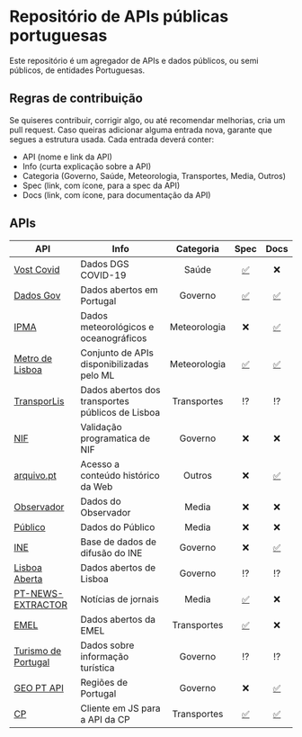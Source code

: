 # Repositório de APIs públicas portuguesas

Este repositório é um agregador de APIs e dados públicos, ou semi públicos, de entidades Portuguesas.

## Regras de contribuição

Se quiseres contribuir, corrigir algo, ou até recomendar melhorias, cria um pull request. Caso queiras adicionar alguma entrada nova, garante que segues a estrutura usada. Cada entrada deverá conter:
- API (nome e link da API)
- Info (curta explicação sobre a API)
- Categoria (Governo, Saúde, Meteorologia, Transportes, Media, Outros)
- Spec (link, com ícone, para a spec da API)
- Docs (link, com ícone, para documentação da API)

## APIs

| API         |  Info | Categoria | Spec | Docs |
| ----------- | ----- | :-------: | :--: | :--: |
| [Vost Covid](https://covid19-api.vost.pt/) | Dados DGS COVID-19 | Saúde | [✅](https://covid19-api.vost.pt/swagger.json) | ❌
| [Dados Gov](https://dados.gov.pt/pt/docapi/) | Dados abertos em Portugal | Governo | [✅](https://dados.gov.pt/api/1/swagger.json) | [✅](https://dados.gov.pt/pt/docapi/)
| [IPMA](https://api.ipma.pt/) | Dados meteorológicos e oceanográficos | Meteorologia | ❌ | [✅](https://api.ipma.pt/)
| [Metro de Lisboa](https://api.metrolisboa.pt/store/apis/info?name=EstadoServicoML&version=1.0.1&provider=admin) | Conjunto de APIs disponibilizadas pelo ML | Meteorologia | [✅](https://api.metrolisboa.pt/store/api-docs/admin/EstadoServicoML/1.0.1?gwType=undefined&gwName=undefined) | [✅](https://api.metrolisboa.pt/store/apis/info?name=EstadoServicoML&version=1.0.1&provider=admin#tab2)
| [TransporLis](https://www.transporlis.pt/Default.aspx?tabid=258&language=pt-PT) | Dados abertos dos transportes públicos de Lisboa | Transportes | ⁉️ | ⁉️
| [NIF](https://www.nif.pt/api/) | Validação programatica de NIF | Governo | ❌ | ❌
| [arquivo.pt](https://arquivo.pt/) | Acesso a conteúdo histórico da Web | Outros | ❌ | [✅](https://github.com/arquivo/pwa-technologies/wiki/Arquivo.pt-API)
| [Observador](https://observador.pt/wp-json/) | Dados do Observador | Media | ❌ | ❌
| [Público](https://www.publico.pt/api/list/ultimas) | Dados do Público | Media | ❌ | ❌
| [INE](https://www.ine.pt/xportal/xmain?xpid=INE&xpgid=ine_api&INST=322751522&xlang=pt) | Base de dados de difusão do INE | Governo | ❌ | [✅](https://www.ine.pt/ngt_server/attachfileu.jsp?look_parentBoui=322762582&att_display=n&att_download=y)
| [Lisboa Aberta](http://lisboaaberta.cm-lisboa.pt/index.php/pt/desenvolvedores) | Dados abertos de Lisboa | Governo | ⁉️ | ⁉️
| [PT-NEWS-EXTRACTOR](https://github.com/spamz23/PT-NEWS_EXTRACTOR) | Notícias de jornais | Media | [✅](https://pt-news-extractor.herokuapp.com/#operation/cm_url_search_create) | ❌
| [EMEL](https://emel.city-platform.com/opendata/) | Dados abertos da EMEL | Transportes | [✅](https://emel.city-platform.com/opendata/) | ❌
| [Turismo de Portugal](https://dadosabertos.turismodeportugal.pt/) | Dados sobre informação turística | Governo | ⁉️ | ⁉️
| [GEO PT API](https://github.com/jfoclpf/geoptapi) | Regiões de Portugal | Governo | ❌ | [✅](https://github.com/jfoclpf/geoptapi)
| [CP](https://github.com/juliuste/comboios) | Cliente em JS para a API da CP | Transportes | [✅]() | [✅](https://github.com/juliuste/comboios)